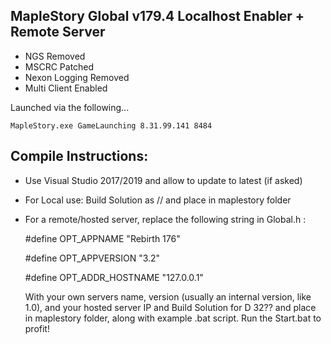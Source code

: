 ## MapleStory Global v179.4 Localhost Enabler + Remote Server

- NGS Removed
- MSCRC Patched
- Nexon Logging Removed
- Multi Client Enabled

Launched via the following...

    MapleStory.exe GameLaunching 8.31.99.141 8484

## Compile Instructions:

- Use Visual Studio 2017/2019 and allow to update to latest (if asked)
- For Local use: Build Solution as // and place in maplestory folder
- For a remote/hosted server, replace the following string in Global.h :

    #define OPT_APPNAME			"Rebirth 176"

    #define OPT_APPVERSION		"3.2"

    #define OPT_ADDR_HOSTNAME	"127.0.0.1"
    
  With your own servers name, version (usually an internal version, like 1.0), and your hosted server IP
  and Build Solution for D 32?? and place in maplestory folder, along with example .bat script. Run the Start.bat to profit!
